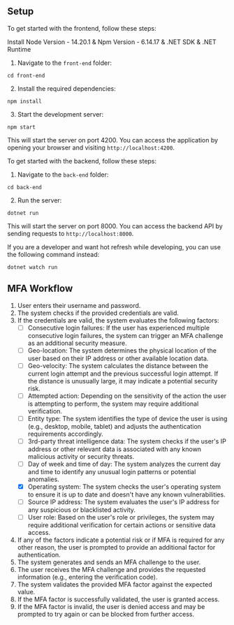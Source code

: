 ## Setup
To get started with the frontend, follow these steps:

Install Node Version - 14.20.1 & Npm Version - 6.14.17 & .NET SDK & .NET Runtime

1. Navigate to the `front-end` folder:
```
cd front-end
```

2. Install the required dependencies:
```
npm install
```

3. Start the development server:
```
npm start
```

This will start the server on port 4200. You can access the application by opening your browser and visiting `http://localhost:4200`.

To get started with the backend, follow these steps:

1. Navigate to the `back-end` folder:
```
cd back-end
```
2. Run the server:
```
dotnet run
```
This will start the server on port 8000. You can access the backend API by sending requests to `http://localhost:8000`.

If you are a developer and want hot refresh while developing, you can use the following command instead:
```
dotnet watch run
```

## MFA Workflow

1. User enters their username and password.
2. The system checks if the provided credentials are valid.
3. If the credentials are valid, the system evaluates the following factors:
   - [ ] Consecutive login failures: If the user has experienced multiple consecutive login failures, the system can trigger an MFA challenge as an additional security measure.
   - [ ] Geo-location: The system determines the physical location of the user based on their IP address or other available location data.
   - [ ] Geo-velocity: The system calculates the distance between the current login attempt and the previous successful login attempt. If the distance is unusually large, it may indicate a potential security risk.
   - [ ] Attempted action: Depending on the sensitivity of the action the user is attempting to perform, the system may require additional verification.
   - [ ] Entity type: The system identifies the type of device the user is using (e.g., desktop, mobile, tablet) and adjusts the authentication requirements accordingly.
   - [ ] 3rd-party threat intelligence data: The system checks if the user's IP address or other relevant data is associated with any known malicious activity or security threats.
   - [ ] Day of week and time of day: The system analyzes the current day and time to identify any unusual login patterns or potential anomalies.
   - [x] Operating system: The system checks the user's operating system to ensure it is up to date and doesn't have any known vulnerabilities.
   - [ ] Source IP address: The system evaluates the user's IP address for any suspicious or blacklisted activity.
   - [ ] User role: Based on the user's role or privileges, the system may require additional verification for certain actions or sensitive data access.
4. If any of the factors indicate a potential risk or if MFA is required for any other reason, the user is prompted to provide an additional factor for authentication.
5. The system generates and sends an MFA challenge to the user.
6. The user receives the MFA challenge and provides the requested information (e.g., entering the verification code).
7. The system validates the provided MFA factor against the expected value.
8. If the MFA factor is successfully validated, the user is granted access.
9. If the MFA factor is invalid, the user is denied access and may be prompted to try again or can be blocked from further access.
